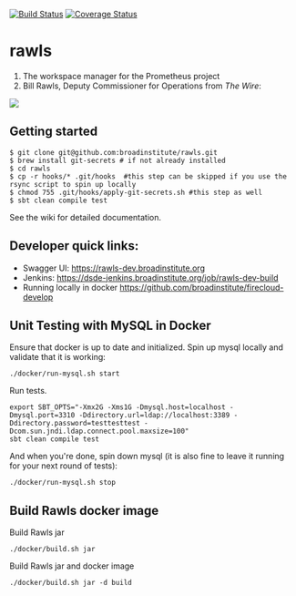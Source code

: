 [![Build Status](https://travis-ci.org/broadinstitute/rawls.svg?branch=develop)](https://travis-ci.org/broadinstitute/rawls) [![Coverage Status](https://coveralls.io/repos/broadinstitute/rawls/badge.svg?branch=develop)](https://coveralls.io/r/broadinstitute/rawls?branch=develop)

# rawls

1. The workspace manager for the Prometheus project
2. Bill Rawls, Deputy Commissioner for Operations from *The Wire*:

![](http://vignette2.wikia.nocookie.net/thewire/images/b/b5/Rawls.jpg)

## Getting started
```
$ git clone git@github.com:broadinstitute/rawls.git
$ brew install git-secrets # if not already installed
$ cd rawls
$ cp -r hooks/* .git/hooks  #this step can be skipped if you use the rsync script to spin up locally
$ chmod 755 .git/hooks/apply-git-secrets.sh #this step as well
$ sbt clean compile test
```

See the wiki for detailed documentation.


## Developer quick links:
* Swagger UI: https://rawls-dev.broadinstitute.org
* Jenkins: https://dsde-jenkins.broadinstitute.org/job/rawls-dev-build
* Running locally in docker https://github.com/broadinstitute/firecloud-develop

## Unit Testing with MySQL in Docker
Ensure that docker is up to date and initialized.
Spin up mysql locally and validate that it is working:
```
./docker/run-mysql.sh start
```
Run tests.
```
export SBT_OPTS="-Xmx2G -Xms1G -Dmysql.host=localhost -Dmysql.port=3310 -Ddirectory.url=ldap://localhost:3389 -Ddirectory.password=testtesttest -Dcom.sun.jndi.ldap.connect.pool.maxsize=100"
sbt clean compile test
```
And when you're done, spin down mysql (it is also fine to leave it running for your next round of tests):
```
./docker/run-mysql.sh stop
```

## Build Rawls docker image
Build Rawls jar
```
./docker/build.sh jar
```

Build Rawls jar and docker image
```
./docker/build.sh jar -d build
```
